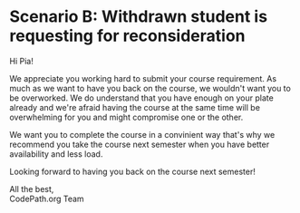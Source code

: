 # Scenario B: Withdrawn student is requesting for reconsideration

Hi Pia!

<p>We appreciate you working hard to submit your course requirement. As much as we want to have you back on the course, we wouldn't want you to be overworked. We do understand that you have enough on your plate already and we're afraid having the course at the same time will be overwhelming for you and might compromise one or the other.</p>

We want you to complete the course in a convinient way that's why we recommend you take the course next semester when you have better availability and less load. 

Looking forward to having you back on the course next semester!

All the best,  
CodePath.org Team
